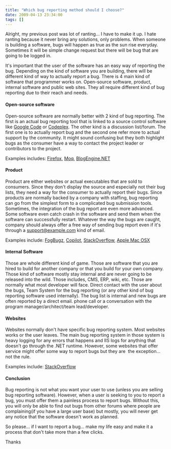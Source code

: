 ```yaml
---
title: "Which bug reporting method should I choose?"
date: 2009-04-13 23:34:00
tags: []
---
```


Alright, my previous post was lot of ranting... I have to make it up. I hate ranting because it never bring any solutions, only problems. When someone is building a software, bugs will happen as true as the sun rise everyday. Sometimes it will be simple change request but there will be bug that are going to be logged in.

It's important that the user of the software has an easy way of reporting the bug. Depending on the kind of software you are building, there will be different kind of way to actually report a bug. There is 4 main kind of software that programmer works on. Open-source software, product, internal software and public web sites. They all require different kind of bug reporting due to their reach and needs.

#### Open-source software

Open-source software are normally better with 2 kind of bug reporting. The first is an actual bug reporting tool that is linked to a source control software like [Google Code](http://code.google.com) or [Codeplex](http://www.codeplex.com). The other kind is a discussion list/forum. The first one is to actually report bug and the second one refer more to actual support by the community. It might sound confusing but they both highlight bugs as the consumer have a way to contact the project leader or contributors to the project.

Examples includes: [Firefox](https://bugzilla.mozilla.org/), [Moq](http://code.google.com/p/moq/ "Moq"), [BlogEngine.NET](http://blogengine.codeplex.com/)

#### Product

Product are either websites or actual executables that are sold to consumers. Since they don't display the source and especially not their bug lists, they need a way for the consumer to actually report their bugs. Since products are normally backed by a company with staffing, bug reporting can go from the simplest form to a complicated bug submission tools. Sometimes, the integration of the bug report are even more advanced. Some software even catch crash in the software and send them when the software can successfully restart. Whatever the way the bugs are caught, company should always offer a free way of sending bug report even if it's through a [support@example.com](mailto:support@example.com) kind of email.

Examples include: [FogBugz](http://www.fogcreek.com/sendmail.html), [Copilot](http://feedback.copilot.com/pages/general), [StackOverflow](http://stackoverflow.uservoice.com/pages/general), [Apple Mac OSX](http://www.apple.com/feedback/macosx.html)

#### Internal Software

Those are whole different kind of game. Those are software that you are hired to build for another company or that you build for your own company. Those kind of software mostly stay internal and are never going to be released into the wild. Those includes, CMS, ERP, wiki, etc. Those are normally what most developer will face. Direct contact with the user about the bugs, Team System for the bug reporting (or any other kind of bug reporting software used internally). The bug list is internal and new bugs are often reported by a direct email. phone call or a conversation with the program manager/architect/team lead/developer.

#### Websites

Websites normally don't have specific bug reporting system. Most websites works or the user leaves. The main bug reporting system in those system is heavy logging for any errors that happens and IIS logs for anything that doesn't go through the .NET runtime. However, some websites that offer service might offer some way to report bugs but they are&nbsp; the exception... not the rule.

Examples include: [StackOverflow](http://www.stackoverflow.com)

#### Conclusion

Bug reporting is not what you want your user to use (unless you are selling bug reporting software). However, when a user is seeking to you to report a bug, you must offer them a painless process to report bugs. Without this, you will only be able to find out bugs from other forums where people are complaining(if you have a large user base) but mostly, you will never get any notice that the software doesn't work as planned.

So please... if I want to report a bug... make my life easy and make it a process that don't take more than a few clicks.

Thanks

